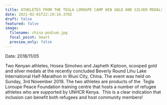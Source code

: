```yaml
---
title: ATHELETES FROM THE TEGLA LOROUPE CAMP WIN GOLD AND SILVER MEDALS IN CHINA
date: 2021-02-01T22:19:14.370Z
draft: false
featured: false
image:
  filename: china-podium.jpg
  focal_point: Smart
  preview_only: false
---
```

Date: 2018/11/05

Two Kenyan athletes, Hosea Simotwo and Japheth Kiptoon, scooped gold and silver medals at the recently concluded Beverly Round Lihu Lake International Half-Marathon in Wuxi City, China. The event was held on Sunday, 3rd November 2018. The two athletes are products of the  Tegla Loroupe Peace Foundation training centre that hosts a number of refugee athletes who are supported by UNHCR Kenya.  This is a clear indication that inclusion can benefit both refugees and host community members!
